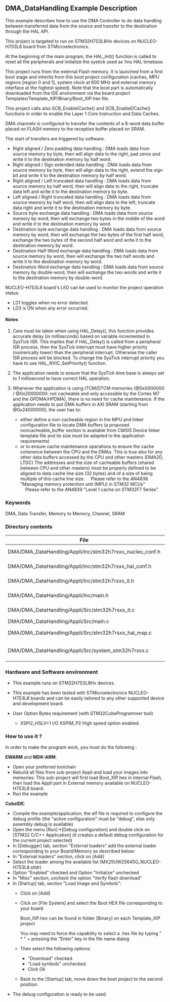 ## <b>DMA_DataHandling Example Description</b>

This example describes how to use the DMA Controller to do data handling between transferred data from the source
and transfer to the destination through the HAL API.

This project is targeted to run on STM32H7S3L8Hx devices on NUCLEO-H7S3L8 board from STMicroelectronics.

At the beginning of the main program, the HAL_Init() function is called to reset
all the peripherals and initialize the systick used as 1ms HAL timebase.

This project runs from the external Flash memory. It is launched from a first boot stage and inherits from this boot project
configuration (caches, MPU regions [region 0 and 1], system clock at 600 MHz and external memory interface at the highest speed).
Note that the boot part is automatically downloaded from the IDE environment via the board project Templates/Template_XIP/Binary/Boot_XIP.hex file.

This project calls also SCB_EnableICache() and SCB_EnableDCache() functions in order to enable
the Layer 1 Core Instruction and Data Caches. 

DMA channelx is configured to transfer the contents of a 8-word data
buffer placed on FLASH memory to the reception buffer placed on SRAM.

The start of transfers are triggered by software.

 - Right aligned / Zero padding data handling : DMA loads data from source memory by byte, then will align
   data to the right, pad zeros and write it to the destination memory by half word.
 - Right aligned / Sign extended data handling : DMA loads data from source memory by byte, then will align
   data to the right, extend the sign bit and write it to the destination memory by half word.
 - Right aligned / Left truncated data handling : DMA loads data from source memory by half word, then will
   align data to the right, truncate data left and write it to the destination memory by byte.
 - Left aligned / Right truncated data handling : DMA loads data from source memory by half word, then will
   align data to the left, truncate data right and write it to the destination memory by byte.
 - Source byte exchange data handling : DMA loads data from source memory by word, then will exchange
   two bytes in the middle of the word and write it to the destination memory by word.
 - Destination byte exchange data handling : DMA loads data from source memory by word, then will exchange
   the two bytes of the first half word, exchange the two bytes of the second half word and write it to the
   destination memory by word.
 - Destination Half-Word exchange data handling : DMA loads data from source memory by word, then will exchange
   the two half words and write it to the destination memory by word.
 - Destination Word exchange data handling : DMA loads data from source memory by double-word, then will exchange
   the two words and write it to the destination memory by double-word.

NUCLEO-H7S3L8 board's LED can be used to monitor the project operation status:

 - LD1 toggles when no error detected.
 - LD3 is ON when any error occurred.

#### <b>Notes</b>

 1. Care must be taken when using HAL_Delay(), this function provides accurate delay (in milliseconds)
    based on variable incremented in SysTick ISR. This implies that if HAL_Delay() is called from
    a peripheral ISR process, then the SysTick interrupt must have higher priority (numerically lower)
    than the peripheral interrupt. Otherwise the caller ISR process will be blocked.
    To change the SysTick interrupt priority you have to use HAL_NVIC_SetPriority() function.

 2. The application needs to ensure that the SysTick time base is always set to 1 millisecond
    to have correct HAL operation.

 3. Whenever the application is using ITCM/DTCM memories (@0x0000000 / @0x20000000: not cacheable and only accessible
    by the Cortex M7 and the GPDMA/HPDMA), there is no need for cache maintenance.
    If the application needs to put DMA buffers in AXI SRAM (starting from @0x24000000), the user has to:
    - either define a non-cacheable region in the MPU and linker configuration file to locate DMA buffers
      (a proposed noncacheable_buffer section is available from CMSIS Device linker template file and its size must
      be adapted to the application requirements)
    - or to ensure cache maintenance operations to ensure the cache coherence between the CPU and the DMAs.
    This is true also for any other data buffers accessed by the CPU and other masters (DMA2D, LTDC)
    The addresses and the size of cacheable buffers (shared between CPU and other masters)
    must be properly defined to be aligned to data cache line size (32 bytes) and of a size of being multiple
    of this cache line size.
    Please refer to the AN4838 "Managing memory protection unit (MPU) in STM32 MCUs"
    Please refer to the AN4839 "Level 1 cache on STM32F7 Series"

### <b>Keywords</b>

DMA, Data Transfer, Memory to Memory, Channel, SRAM

### <b>Directory contents</b>

File | Description
 --- | ---
DMA/DMA_DataHandling/Appli/Inc/stm32h7rsxx_nucleo_conf.h    | BSP configuration file
DMA/DMA_DataHandling/Appli/Inc/stm32h7rsxx_hal_conf.h   | HAL configuration file
DMA/DMA_DataHandling/Appli/Inc/stm32h7rsxx_it.h         | Header for stm32h7rsxx_it.c
DMA/DMA_DataHandling/Appli/Inc/main.h                 | Header for main.c module
DMA/DMA_DataHandling/Appli/Src/stm32h7rsxx_it.c         | Interrupt handlers
DMA/DMA_DataHandling/Appli/Src/main.c                 | Main program
DMA/DMA_DataHandling/Appli/Src/stm32h7rsxx_hal_msp.c    | HAL MSP module
DMA/DMA_DataHandling/Appli/Src/system_stm32h7rsxx.c     | stm32h7rsxx system source file

### <b>Hardware and Software environment</b>

  - This example runs on STM32H7S3L8Hx devices.

  - This example has been tested with STMicroelectronics NUCLEO-H7S3L8
    boards and can be easily tailored to any other supported device
    and development board.

  - User Option Bytes requirement (with STM32CubeProgrammer tool)

    - XSPI2_HSLV=1     I/O XSPIM_P2 High speed option enabled

### <b>How to use it ?</b>

In order to make the program work, you must do the following :

**EWARM** and **MDK-ARM**:

 - Open your preferred toolchain
 - Rebuild all files from sub-project Appli and load your images into memories: This sub-project will first load Boot_XIP.hex in internal Flash,
   then load the Appli part in External memory available on NUCLEO-H7S3L8 board.
 - Run the example

**CubeIDE**:

 - Compile the example/application; the elf file is required to configure the debug profile (the "active configuration" must be "debug", else only assembly debug is available)
 - Open the menu [Run]->[Debug configuration] and double click on  [STM32 C/C++ Application] (it creates a default debug configuration for the current project selected)
 - In [Debugger] tab, section "External  loaders" add the external loader corresponding to your Board/Memory as described below:
 - In "External loaders" section, click on [Add]
 - Select the loader among the available list (MX25UW25645G_NUCLEO-H7S3L8.stldr)
 - Option "Enabled" checked and Option "Initialize" unchecked
 - In "Misc" section, uncheck the option "Verify flash download"
 - In [Startup] tab, section "Load Image and Symbols":
   - Click on [Add]
   - Click on [File System] and select the Boot HEX file corresponding to your board

      Boot_XIP.hex can be found in folder [Binary] on each Template_XIP project

      You may need to force the capability to select a .hex file by typing " * " + pressing the "Enter" key in the file name dialog

   - Then select the following options:
     - "Download"     checked.
     - "Load symbols" unchecked.
     - Click Ok
   - Back to the [Startup] tab, move down the boot project to the second position.
 - The debug configuration is ready to be used.

